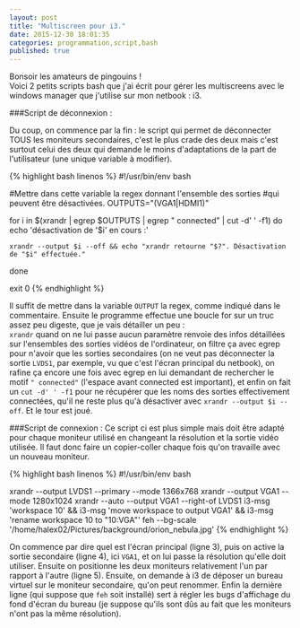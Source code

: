 ```yaml
---
layout: post
title: "Multiscreen pour i3."
date: 2015-12-30 18:01:35
categories: programmation,script,bash
published: true
---
```

Bonsoir les amateurs de pingouins !  
Voici 2 petits scripts bash que j'ai écrit pour gérer les multiscreens avec le windows manager que j'utilise sur mon netbook : i3.

###Script de déconnexion :

Du coup, on commence par la fin : le script qui permet de déconnecter TOUS les moniteurs secondaires, c'est le plus crade des deux mais c'est surtout celui des deux qui demande le moins d'adaptations de la part de l'utilisateur (une unique variable à modifier).

{% highlight bash linenos %}
#!/usr/bin/env bash

#Mettre dans cette variable la regex donnant l'ensemble des sorties
#qui peuvent être désactivées.
OUTPUTS="(VGA1|HDMI1)"

for i in $(xrandr | egrep $OUTPUTS | egrep " connected" | cut -d' ' -f1)
do
    echo 'désactivation de '$i' en cours :'

    xrandr --output $i --off && echo "xrandr retourne "$?". Désactivation de "$i" effectuée."
done

exit 0
{% endhighlight %}

Il suffit de mettre dans la variable `OUTPUT` la regex, comme indiqué dans le commentaire. Ensuite le programme effectue une boucle for sur un truc assez peu digeste, que je vais détailler un peu :  
`xrandr` quand on ne lui passe aucun paramètre renvoie des infos détaillées sur l'ensembles des sorties vidéos de l'ordinateur, on filtre ça avec egrep pour n'avoir que les sorties secondaires (on ne veut pas déconnecter la sortie `LVDS1`, par exemple, vu que c'est l'écran principal du netbook), on rafine ça encore une fois avec egrep en lui demandant de rechercher le motif `" connected"` (l'espace avant connected est important), et enfin on fait un `cut -d' ' -f1` pour ne récupérer que les noms des sorties effectivement connectées, qu'il ne reste plus qu'à désactiver avec `xrandr --output $i --off`. Et le tour est joué.

###Script de connexion :
Ce script ci est plus simple mais doit être adapté pour chaque moniteur utilisé en changeant la résolution et la sortie vidéo utilisée. Il faut donc faire un copier-coller chaque fois qu'on travaille avec un nouveau moniteur.

{% highlight bash linenos %}
#!/usr/bin/env bash

xrandr --output LVDS1 --primary --mode 1366x768
xrandr --output VGA1 --mode 1280x1024
xrandr --auto --output VGA1 --right-of LVDS1
i3-msg 'workspace 10' && i3-msg 'move workspace to output VGA1' && i3-msg 'rename workspace 10 to "10:VGA"'
feh  --bg-scale '/home/halex02/Pictures/background/orion_nebula.jpg' 
{% endhighlight %}

On commence par dire quel est l'écran principal (ligne 3), puis on active la sortie secondaire (ligne 4), ici `VGA1`, et on lui passe la résolution qu'elle doit utiliser. Ensuite on positionne les deux moniteurs relativement l'un par rapport à l'autre (ligne 5). Ensuite, on demande à i3 de déposer un bureau virtuel sur le moniteur secondaire, qu'on peut renommer. Enfin la dernière ligne (qui suppose que `feh` soit installé) sert à régler les bugs d'affichage du fond d'écran du bureau (je suppose qu'ils sont dûs au fait que les moniteurs n'ont pas la même résolution).